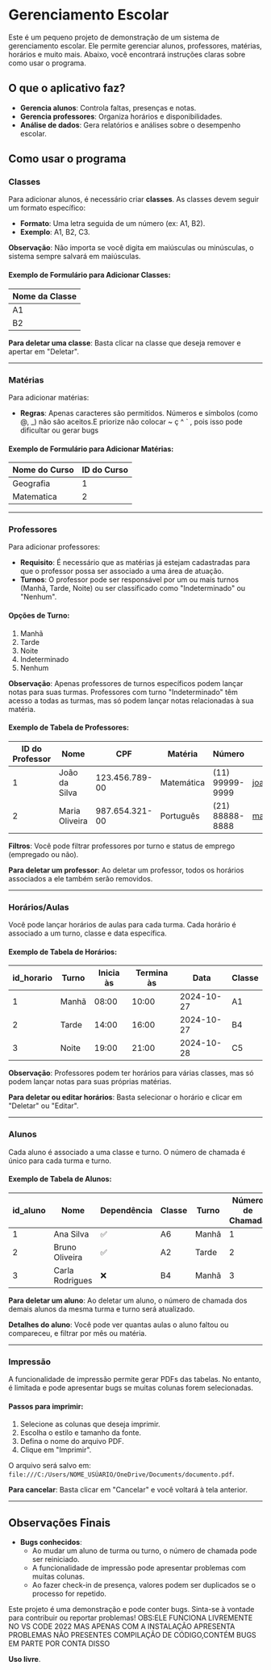 # Gerenciamento Escolar

Este é um pequeno projeto de demonstração de um sistema de gerenciamento escolar. Ele permite gerenciar alunos, professores, matérias, horários e muito mais. Abaixo, você encontrará instruções claras sobre como usar o programa.

## O que o aplicativo faz?

- **Gerencia alunos**: Controla faltas, presenças e notas.
- **Gerencia professores**: Organiza horários e disponibilidades.
- **Análise de dados**: Gera relatórios e análises sobre o desempenho escolar.

## Como usar o programa

### Classes

Para adicionar alunos, é necessário criar **classes**. As classes devem seguir um formato específico:

- **Formato**: Uma letra seguida de um número (ex: A1, B2).
- **Exemplo**: A1, B2, C3.

**Observação**: Não importa se você digita em maiúsculas ou minúsculas, o sistema sempre salvará em maiúsculas.

#### Exemplo de Formulário para Adicionar Classes:

| Nome da Classe |
|----------------|
| A1             |
| B2             |

**Para deletar uma classe**: Basta clicar na classe que deseja remover e apertar em "Deletar".

---

### Matérias

Para adicionar matérias:

- **Regras**: Apenas caracteres são permitidos. Números e símbolos (como @, _) não são aceitos.E priorize não colocar ~ ç ^ ` , pois isso pode dificultar ou gerar bugs

#### Exemplo de Formulário para Adicionar Matérias:

| Nome do Curso | ID do Curso |
|---------------|-------------|
| Geografia     | 1           |
| Matematica    | 2           |

---

### Professores

Para adicionar professores:

- **Requisito**: É necessário que as matérias já estejam cadastradas para que o professor possa ser associado a uma área de atuação.
- **Turnos**: O professor pode ser responsável por um ou mais turnos (Manhã, Tarde, Noite) ou ser classificado como "Indeterminado" ou "Nenhum".

#### Opções de Turno:

1. Manhã
2. Tarde
3. Noite
4. Indeterminado
5. Nenhum

**Observação**: Apenas professores de turnos específicos podem lançar notas para suas turmas. Professores com turno "Indeterminado" têm acesso a todas as turmas, mas só podem lançar notas relacionadas à sua matéria.

#### Exemplo de Tabela de Professores:

| ID do Professor | Nome           | CPF           | Matéria     | Número        | Email           | Empregado | Responsável pela Classe | Turno Responsável |
|-----------------|----------------|---------------|-------------|---------------|-----------------|-----------|-------------------------|-------------------|
| 1               | João da Silva  | 123.456.789-00| Matemática  | (11) 99999-9999| joao@email.com  | ✅         | A5                      | Manhã             |
| 2               | Maria Oliveira | 987.654.321-00| Português   | (21) 88888-8888| maria@email.com | ❌         | B6                      | Tarde             |

**Filtros**: Você pode filtrar professores por turno e status de emprego (empregado ou não).

**Para deletar um professor**: Ao deletar um professor, todos os horários associados a ele também serão removidos.

---

### Horários/Aulas

Você pode lançar horários de aulas para cada turma. Cada horário é associado a um turno, classe e data específica.

#### Exemplo de Tabela de Horários:

| id_horario | Turno | Inicia às | Termina às | Data       | Classe |
|------------|-------|-----------|------------|------------|--------|
| 1          | Manhã | 08:00     | 10:00      | 2024-10-27 | A1     |
| 2          | Tarde | 14:00     | 16:00      | 2024-10-27 | B4     |
| 3          | Noite | 19:00     | 21:00      | 2024-10-28 | C5     |

**Observação**: Professores podem ter horários para várias classes, mas só podem lançar notas para suas próprias matérias.

**Para deletar ou editar horários**: Basta selecionar o horário e clicar em "Deletar" ou "Editar".

---

### Alunos

Cada aluno é associado a uma classe e turno. O número de chamada é único para cada turma e turno.

#### Exemplo de Tabela de Alunos:

| id_aluno | Nome           | Dependência | Classe | Turno | Número de Chamada |
|----------|----------------|-------------|--------|-------|-------------------|
| 1        | Ana Silva      | ✅          | A6     | Manhã | 1                 |
| 2        | Bruno Oliveira | ✅          | A2     | Tarde | 2                 |
| 3        | Carla Rodrigues| ❌          | B4     | Manhã | 3                 |

**Para deletar um aluno**: Ao deletar um aluno, o número de chamada dos demais alunos da mesma turma e turno será atualizado.

**Detalhes do aluno**: Você pode ver quantas aulas o aluno faltou ou compareceu, e filtrar por mês ou matéria.

---

### Impressão

A funcionalidade de impressão permite gerar PDFs das tabelas. No entanto, é limitada e pode apresentar bugs se muitas colunas forem selecionadas.

#### Passos para imprimir:

1. Selecione as colunas que deseja imprimir.
2. Escolha o estilo e tamanho da fonte.
3. Defina o nome do arquivo PDF.
4. Clique em "Imprimir".

O arquivo será salvo em: `file:///C:/Users/NOME_USÚARIO/OneDrive/Documents/documento.pdf`.

**Para cancelar**: Basta clicar em "Cancelar" e você voltará à tela anterior.

---

## Observações Finais

- **Bugs conhecidos**: 
  - Ao mudar um aluno de turma ou turno, o número de chamada pode ser reiniciado.
  - A funcionalidade de impressão pode apresentar problemas com muitas colunas.
  - Ao fazer check-in de presença, valores podem ser duplicados se o processo for repetido.

Este projeto é uma demonstração e pode conter bugs. Sinta-se à vontade para contribuir ou reportar problemas!
OBS:ELE FUNCIONA LIVREMENTE NO VS CODE 2022 MAS APENAS COM A INSTALAÇÃO APRESENTA PROBLEMAS NÃO PRESENTES COMPILAÇÃO DE CÓDIGO,CONTÉM BUGS EM PARTE POR CONTA DISSO


**Uso livre**.
